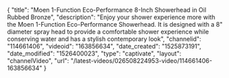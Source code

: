 {
    "title": "Moen 1-Function Eco-Performance 8-Inch Showerhead in Oil Rubbed Bronze",
    "description": "Enjoy your shower experience more with the Moen 1-Function Eco-Performance Showerhead. It is designed with a 8\" diameter spray head to provide a comfortable shower experience while conserving water and has a stylish contemporary look",
    "channelid": "114661406",
    "videoid": "163856634",
    "date_created": "1525873191",
    "date_modified": "1526400023",
    "type": "captivate",
    "layout": "channelVideo",
    "url": "\/latest-videos\/026508224953-video\/114661406-163856634"
}
